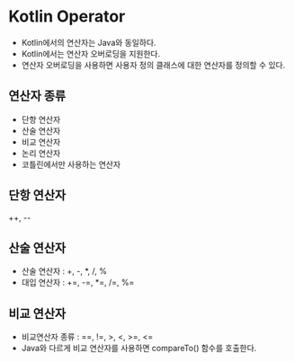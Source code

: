 # Kotlin Operator
- Kotlin에서의 연산자는 Java와 동일하다.
- Kotlin에서는 연산자 오버로딩을 지원한다.
- 연산자 오버로딩을 사용하면 사용자 정의 클래스에 대한 연산자를 정의할 수 있다.

## 연산자 종류
- 단항 연산자
- 산술 연산자
- 비교 연산자
- 논리 연산자
- 코틀린에서만 사용하는 연산자

## 단항 연산자
++, --

## 산술 연산자
- 산술 연산자 : +, -, *, /, %
- 대입 연산자 : +=, -=, *=, /=, %=

## 비교 연산자
- 비교연산자 종류 : ==, !=, >, <, >=, <=
- Java와 다르게 비교 연산자를 사용하면 compareTo() 함수를 호출한다.


